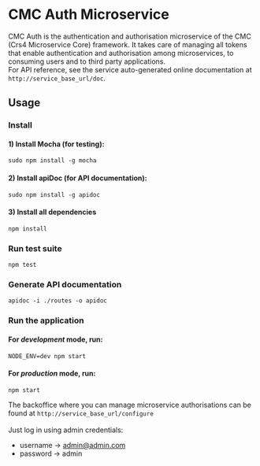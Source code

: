 # CMC Auth Microservice
CMC Auth is the authentication and authorisation microservice of the CMC (Crs4 Microservice Core) framework.
It takes care of managing all tokens that enable authentication and authorisation among microservices, to consuming users
and to third party applications. <br>
For API reference, see the service auto-generated online documentation at <code>http://service_base_url/doc</code>.

## Usage

### Install

#### 1) Install Mocha (for testing):

    sudo npm install -g mocha

#### 2) Install apiDoc (for API documentation):

    sudo npm install -g apidoc

#### 3) Install all dependencies
    
    npm install


### Run test suite

    npm test
    

### Generate API documentation

    apidoc -i ./routes -o apidoc
    

### Run the application

#### For *development* mode, run:

    NODE_ENV=dev npm start

#### For *production* mode, run:

    npm start
    
The backoffice where you can manage microservice authorisations can be found at
<code>http://service_base_url/configure</code><br><br>
Just log in using admin credentials:
* username -> admin@admin.com
* password -> admin